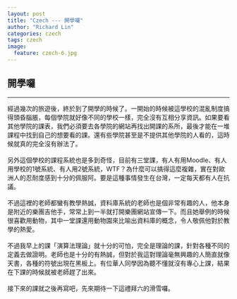 ```yaml
---
layout: post
title: "Czech --- 開學囉"
author: "Richard Lin"
categories: czech
tags: czech
image:
  feature: czech-6.jpg
---
```


## 開學囉
* * *
經過幾次的旅遊後，終於到了開學的時候了。一開始的時候被這學校的混亂制度搞得頭昏腦脹，每個學院就好像不同的學校一樣，完全沒有互相分享資訊。如果要看其他學院的課表，我們必須要去各學院的網站再找出開課的系所，最後才能在一堆課程中找到自己的想要看的課。還有些學院甚至是不提供其他學院的人看的，這時候就真的完全沒有辦法了。
<br>
<br>
另外這個學校的課程系統也是多到奇怪，目前有三堂課，有人有用Moodle、有人用學校的1號系統、有人用2號系統，WTF？為什麼可以搞得這麼複雜，實在對歐洲人的忍耐度感到十分的佩服阿。要是這種事情發生在台灣，一定每天都有人在抗議。
<br>
<br>
不過這裡的老師都蠻有教學熱誠，資料庫系統的老師也是個非常有趣的人，他本身是附近的樂團吉他手，常常上到一半就打開樂團網站宣傳一下。而且她舉例的時候很喜歡用動物，其中一堂課還用動物園來比喻出資料庫的概念，令人敬佩他對於教學的熱愛。
<br>
<br>
不過我早上的課「演算法理論」就十分的可怕，完全是理論的課，針對各種不同的定義去做證明。老師也是十分的有熱誠，但對於我這對理論毫無興趣的人簡直就像天書，各種的符號出現在黑板上。有位華人同學因為聽不懂就沒有專心上課，結果在下課的時候就被老師趕了出來。
<br>
<br>
接下來的課就之後再寫吧，先來期待一下這禮拜六的滑雪囉。

